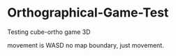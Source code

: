 # Orthographical-Game-Test
Testing cube-ortho game 
3D

movement is WASD
no map boundary, just movement.

